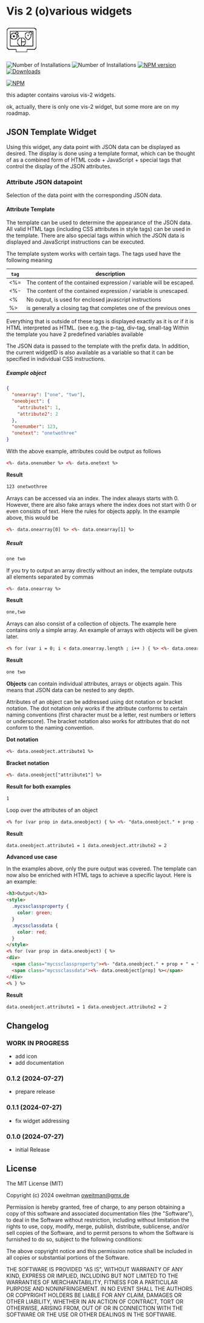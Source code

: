 <!-- markdownlint-disable MD036 -->

# Vis 2 (o)various widgets

![Logo](admin/vis-2-widgets-ovarious.png)

![Number of Installations](http://iobroker.live/badges/vis-2-widgets-ovarious-installed.svg) ![Number of Installations](http://iobroker.live/badges/vis-2-widgets-ovarious-stable.svg) [![NPM version](http://img.shields.io/npm/v/iobroker.vis-2-widgets-ovarious.svg)](https://www.npmjs.com/package/iobroker.vis-2-widgets-ovarious)
[![Downloads](https://img.shields.io/npm/dm/iobroker.vis-2-widgets-ovarious.svg)](https://www.npmjs.com/package/iobroker.vis-2-widgets-ovarious)

[![NPM](https://nodei.co/npm/iobroker.vis-2-widgets-ovarious.png?downloads=true)](https://nodei.co/npm/iobroker.vis-2-widgets-ovarious/)

this adapter contains varoius vis-2 widgets.

ok, actually, there is only one vis-2 widget, but some more are on my roadmap.

## JSON Template Widget

Using this widget, any data point with JSON data can be displayed as desired.
The display is done using a template format, which can be thought of as a combined form of HTML code + JavaScript + special tags that control the display of the JSON attributes.

### Attribute JSON datapoint

Selection of the data point with the corresponding JSON data.

#### Attribute Template

The template can be used to determine the appearance of the JSON data. All valid HTML tags (including CSS attributes in style tags) can be used in the template.
There are also special tags within which the JSON data is displayed and JavaScript instructions can be executed.

The template system works with certain tags.
The tags used have the following meaning

| `tag` | description                                                         |
| ----- | ------------------------------------------------------------------- |
| <%=   | The content of the contained expression / variable will be escaped. |
| <%-   | The content of the contained expression / variable is unescaped.    |
| <%    | No output, is used for enclosed javascript instructions             |
| %>    | is generally a closing tag that completes one of the previous ones  |

Everything that is outside of these tags is displayed exactly as it is or if it is HTML interpreted as HTML. (see e.g. the p-tag, div-tag, small-tag
Within the template you have 2 predefined variables available

The JSON data is passed to the template with the prefix data. In addition, the current widgetID is also available as a variable so that it can be specified in individual CSS instructions.

##### Example object

```json
{
  "onearray": ["one", "two"],
  "oneobject": {
    "attribute1": 1,
    "attribute2": 2
  },
  "onenumber": 123,
  "onetext": "onetwothree"
}
```

With the above example, attributes could be output as follows

```html
<%- data.onenumber %> <%- data.onetext %>
```

**Result**

```html
123 onetwothree
```

Arrays can be accessed via an index. The index always starts with 0. However, there are also fake arrays where the index does not start with 0 or even consists of text. Here the rules for objects apply. In the example above, this would be

```html
<%- data.onearray[0] %> <%- data.onearray[1] %>
```

##### Result

```html
one two
```

If you try to output an array directly without an index, the template outputs all elements separated by commas

```html
<%- data.onearray %>
```

**Result**

```html
one,two
```

Arrays can also consist of a collection of objects. The example here contains only a simple array. An example of arrays with objects will be given later.

```html
<% for (var i = 0; i < data.onearray.length ; i++ ) { %> <%- data.onearray[i] %> <% } %>
```

**Result**

```html
one two
```

**Objects** can contain individual attributes, arrays or objects again. This means that JSON data can be nested to any depth.

Attributes of an object can be addressed using dot notation or bracket notation. The dot notation only works if the attribute conforms to certain naming conventions (first character must be a letter, rest numbers or letters or underscore).
The bracket notation also works for attributes that do not conform to the naming convention.

**Dot notation**

```html
<%- data.oneobject.attribute1 %>
```

**Bracket notation**

```html
<%- data.oneobject["attribute1"] %>
```

**Result for both examples**

```html
1
```

Loop over the attributes of an object

```html
<% for (var prop in data.oneobject) { %> <%- "data.oneobject." + prop + " = " + data.oneobject[prop] %> <% } %>
```

**Result**

```html
data.oneobject.attribute1 = 1 data.oneobject.attribute2 = 2
```

**Advanced use case**

In the examples above, only the pure output was covered. The template can now also be enriched with HTML tags to achieve a specific layout. Here is an example:

```html
<h3>Output</h3>
<style>
  .mycssclassproperty {
    color: green;
  }
  .mycssclassdata {
    color: red;
  }
</style>
<% for (var prop in data.oneobject) { %>
<div>
  <span class="mycssclassproperty"><%- "data.oneobject." + prop + " = " %></span>
  <span class="mycssclassdata"><%- data.oneobject[prop] %></span>
</div>
<% } %>
```

**Result**

```html
data.oneobject.attribute1 = 1 data.oneobject.attribute2 = 2
```

## Changelog

<!--
	Placeholder for next versions:
	### __WORK IN PROGRESS__
-->
### __WORK IN PROGRESS__

- add icon
- add documentation

### 0.1.2 (2024-07-27)

- prepare release

### 0.1.1 (2024-07-27)

- fix widget addressing

### 0.1.0 (2024-07-27)

- initial Release

## License

The MIT License (MIT)

Copyright (c) 2024 oweitman <oweitman@gmx.de>

Permission is hereby granted, free of charge, to any person obtaining a copy
of this software and associated documentation files (the "Software"), to deal
in the Software without restriction, including without limitation the rights
to use, copy, modify, merge, publish, distribute, sublicense, and/or sell
copies of the Software, and to permit persons to whom the Software is
furnished to do so, subject to the following conditions:

The above copyright notice and this permission notice shall be included in
all copies or substantial portions of the Software.

THE SOFTWARE IS PROVIDED "AS IS", WITHOUT WARRANTY OF ANY KIND, EXPRESS OR
IMPLIED, INCLUDING BUT NOT LIMITED TO THE WARRANTIES OF MERCHANTABILITY,
FITNESS FOR A PARTICULAR PURPOSE AND NONINFRINGEMENT. IN NO EVENT SHALL THE
AUTHORS OR COPYRIGHT HOLDERS BE LIABLE FOR ANY CLAIM, DAMAGES OR OTHER
LIABILITY, WHETHER IN AN ACTION OF CONTRACT, TORT OR OTHERWISE, ARISING FROM,
OUT OF OR IN CONNECTION WITH THE SOFTWARE OR THE USE OR OTHER DEALINGS IN
THE SOFTWARE.
